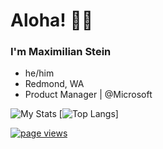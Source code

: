 # Aloha! 🤙🏽

### I'm Maximilian Stein

- he/him
- Redmond, WA
- Product Manager | @Microsoft

![My Stats](https://github-readme-stats.vercel.app/api?username=manaiakalani)
[![Top Langs](https://github-readme-stats.vercel.app/api/top-langs/?username=manaiakalani)]

  <a href="https://github.com/manaiakalani">
    <img src="https://komarev.com/ghpvc/?username=manaiakalani" alt="page views">
  </a>
